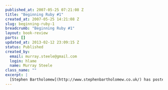 ```yaml
--- 
published_at: 2007-05-25 07:21:08 Z
title: "Beginning Ruby #1"
created_at: 2007-05-25 14:21:08 Z
slug: beginning-ruby-1
breadcrumb: "Beginning Ruby #1"
layout: book-review
parts: []
updated_at: 2013-02-12 23:09:15 Z
status: Published
created_by: 
  email: murray.steele@gmail.com
  login: hlame
  name: Murray Steele
class_name: ""
excerpt: |
  [Stephen Bartholomew](http://www.stephenbartholomew.co.uk/) has posted a review of ['Beginning Ruby' by Peter Cooper](http://www.amazon.co.uk/Beginning-Ruby-Experts-Voice-Source/dp/1590597664), published by [Apress](http://www.apress.com/) on [his blog](http://www.stephenbartholomew.co.uk/2007/5/18/book-beginning-ruby). 
---
```



